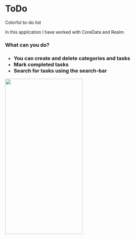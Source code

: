 # ToDo

Colorful to-do list


In this application I have worked with CoreData and Realm

<h3>What can you do?<h3>
	
- You can create and delete categories and tasks
- Mark completed tasks
- Search for tasks using the search-bar

<img src="https://user-images.githubusercontent.com/90031554/146681040-08943ddc-596d-488e-9cb1-c65f246eeb77.gif" width="250" height="500">
